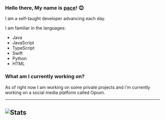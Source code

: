 ### Hello there, My name is [pace](https://github.com/P4ce8/)! 😊
I am a self-taught developer advancing each day.
 
I am familiar in the languages:
 - Java
 - JavaScript
 - TypeScript
 - Swift
 - Python
 - HTML
 
### What am I currently working on?
As of right now I am working on some private projects and i'm currently working on a social media platform called Opium.

---
![Stats](https://github-readme-stats.vercel.app/api?username=justpace&show_icons=true&hide_border=true&theme=dark)
---

